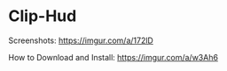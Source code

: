 # Clip-Hud
Screenshots: https://imgur.com/a/172lD

How to Download and Install: https://imgur.com/a/w3Ah6
